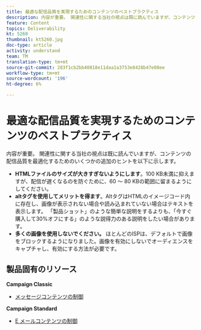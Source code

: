 ```yaml
---
title: 最適な配信品質を実現するためのコンテンツのベストプラクティス
description: 内容が重要。 関連性に関する当社の視点は既に読んでいますが、コンテンツの配信品質を最適化するためのいくつかの追加のヒントを以下に示します。
feature: Content
topics: Deliverability
kt: 5260
thumbnail: kt5260.jpg
doc-type: article
activity: understand
team: TM
translation-type: tm+mt
source-git-commit: 283f1cb2bb40818e11daa1a3753e8428b47e08ee
workflow-type: tm+mt
source-wordcount: '196'
ht-degree: 6%

---
```



# 最適な配信品質を実現するためのコンテンツのベストプラクティス

内容が重要。 関連性に関する当社の視点は既に読んでいますが、コンテンツの配信品質を最適化するためのいくつかの追加のヒントを以下に示します。

* **HTMLファイルのサイズが大きすぎないようにします**。100 KB未満に抑えますが、配信が遅くなるのを防ぐために、60 ～ 80 KBの範囲に留まるようにしてください。
* **altタグを使用してメリットを得ます**。AltタグはHTMLのイメージコード内に存在し、画像が表示されない場合や読み込まれていない場合はテキストを表示します。 「製品ショット」のような簡単な説明をするよりも、「今すぐ購入して30%オフにする」のような説得力のある説明をしたい場合があります。
* **多くの画像を使用しないでください。** ほとんどのISPは、デフォルトで画像をブロックするようになりました。画像を有効にしないでオーディエンスをキャプチャし、有効にする方法が必要です。

## 製品固有のリソース

**Campaign Classic**

* [メッセージコンテンツの制御 ](https://experienceleague.adobe.com/docs/campaign-classic/using/sending-messages/deliverability-management/control-message-content.html)

**Campaign Standard**

* [E メールコンテンツの制御](https://experienceleague.adobe.com/docs/campaign-standard/using/testing-and-sending/managing-deliverability/control-email-content.html#testing-and-sending)
